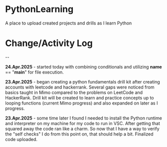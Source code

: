 # PythonLearning

A place to upload created projects and drills as I learn Python

# Change/Activity Log 

--

**24.Apr.2025** - started today with combining conditionals and utilizing __name__ == "__main__" for file execution.

**23.Apr.2025** - began creating a python fundamentals drill kit after creating accounts with leetcode and hackerrank.  Several gaps were noticed from basics taught in Mimo compared to the problems on LeetCode and HackerRank. Drill kit will be created to learn and practice concepts up to looping functions (current Mimo progress) and also expanded on later as I progress.

**23.Apr.2025** - some time later I found I needed to install the Python runtime and interpreter on my machine for my code to run in VSC. After getting that squared away the code ran like a charm.  So now that I have a way to verify the "self checks" I do from this point on, that should help a bit.  Finalized code uploaded.
